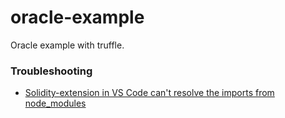 # oracle-example

<p>Oracle example with truffle.</p>

### Troubleshooting

<ul>
  <li><a href="https://github.com/juanfranblanco/vscode-solidity/issues/370#issuecomment-1373455880" target="_blank">Solidity-extension in VS Code can't resolve the imports from node_modules</a></li>
</ul>
